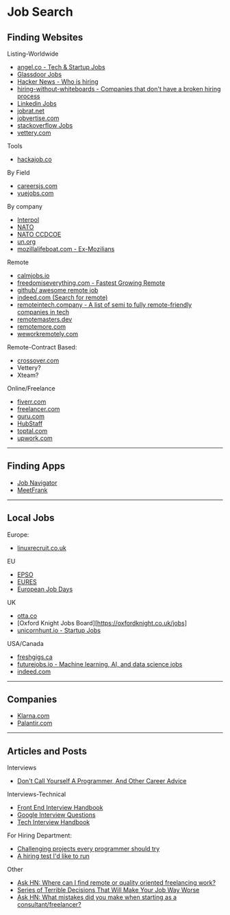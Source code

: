 # Job Search

## Finding Websites

Listing-Worldwide
- [angel.co - Tech & Startup Jobs](https://angel.co/jobs)
- [Glassdoor Jobs](https://www.glassdoor.com/Job/jobs.htm?suggestCount=0&suggestChosen=false&clickSource=searchBtn&typedKeyword=&sc.keyword=&locT=&locId=&jobType=)
- [Hacker News - Who is hiring](https://hn.algolia.com/?dateRange=pastMonth&page=0&prefix=true&query=Ask%20%22who%20is%20hiring%22&sort=byDate&type=story)
- [hiring-without-whiteboards - Companies that don't have a broken hiring process](https://github.com/poteto/hiring-without-whiteboards)
- [Linkedin Jobs](https://www.linkedin.com/jobs/search/)
- [jobrat.net](http://jobrat.net/)
- [jobvertise.com](http://www.jobvertise.com/jobs/search?query=&city=&country=&button=Search+Jobs)
- [stackoverflow Jobs](https://stackoverflow.com/jobs)
- [vettery.com](https://www.vettery.com)


Tools
- [hackajob.co](https://hackajob.co)


By Field
- [careersjs.com](https://careersjs.com/)
- [vuejobs.com](https://vuejobs.com/)


By company
- [Interpol](https://www.interpol.int/en/What-you-can-do/Careers)
- [NATO](https://www.nato.int/cps/en/natolive/recruit-wide.htm)
- [NATO CCDCOE](https://ccdcoe.org/)
- [un.org](https://careers.un.org/lbw/Home.aspx)
- [mozillalifeboat.com - Ex-Mozilians](https://mozillalifeboat.com/)


Remote
- [calmjobs.io](http://calmjobs.io/jobs)
- [freedomiseverything.com - Fastest Growing Remote](https://www.freedomiseverything.com/fastest-growing-remote/)
- [github/ awesome remote job](https://github.com/lukasz-madon/awesome-remote-job)
- [indeed.com (Search for remote)](https://www.indeed.com/)
- [remoteintech.company - A list of semi to fully remote-friendly companies in tech](https://remoteintech.company/)
- [remotemasters.dev](https://remotemasters.dev/jobs)
- [remotemore.com](https://remotemore.com/candidates)
- [weworkremotely.com](https://weworkremotely.com/#job-listings)

Remote-Contract Based:
- [crossover.com](https://www.crossover.com/)
- Vettery?
- Xteam?

Online/Freelance
- [fiverr.com](https://www.fiverr.com/)
- [freelancer.com](https://www.freelancer.com/jobs/)
- [guru.com](https://www.guru.com/)
- [HubStaff](https://talent.hubstaff.com/search/jobs)
- [toptal.com](https://www.toptal.com/)
- [upwork.com](https://www.upwork.com/)

---

## Finding Apps
- [Job Navigator](https://inspirationapps.com/job-navigator-app/)
- [MeetFrank](https://meetfrank.com/)

---

## Local Jobs

Europe:
- [linuxrecruit.co.uk](https://www.linuxrecruit.co.uk/jobs)

EU
- [EPSO](https://epso.europa.eu/job-opportunities_en)
- [EURES](https://ec.europa.eu/eures)
- [European Job Days](https://www.europeanjobdays.eu/en/jobs/active)

UK
- [otta.co](https://app.otta.co/jobs/)
- [Oxford Knight Jobs Board][https://oxfordknight.co.uk/jobs]
- [unicornhunt.io - Startup Jobs](https://unicornhunt.io)

USA/Canada
- [freshgigs.ca](https://www.freshgigs.ca/)
- [futurejobs.io - Machine learning, AI, and data science jobs](https://www.futurejobs.io/)
- [indeed.com](https://www.indeed.com/j)

---

## Companies

- [Klarna.com](https://jobs.lever.co/klarna?team=Engineering)
- [Palantir.com](https://www.palantir.com/careers/)

---

## Articles and Posts

Interviews
- [Don't Call Yourself A Programmer, And Other Career Advice](https://www.kalzumeus.com/2011/10/28/dont-call-yourself-a-programmer/)


Interviews-Technical
- [Front End Interview Handbook](https://github.com/yangshun/front-end-interview-handbook)
- [Google Interview Questions](https://www.interviewcake.com/google-interview-questions)
- [Tech Interview Handbook](https://yangshun.github.io/tech-interview-handbook/)


For Hiring Department:
- [Challenging projects every programmer should try](http://web.eecs.utk.edu/~azh/blog/challengingprojects.html)
- [A hiring test I'd like to run](https://shkspr.mobi/blog/2019/12/a-hiring-test-id-like-to-run/)


Other
- [Ask HN: Where can I find remote or quality oriented freelancing work?](https://news.ycombinator.com/item?id=20971098)
- [Series of Terrible Decisions That Will Make Your Job Way Worse](https://www.mcsweeneys.net/articles/in-order-to-become-more-competitive-in-our-sector-weve-decided-to-make-a-series-of-terrible-decisions-that-will-make-your-job-way-worse)
- [Ask HN: What mistakes did you make when starting as a consultant/freelancer?](https://news.ycombinator.com/item?id=21728436)
